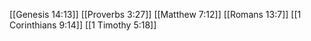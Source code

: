 [[Genesis 14:13]]
[[Proverbs 3:27]]
[[Matthew 7:12]]
[[Romans 13:7]]
[[1 Corinthians 9:14]]
[[1 Timothy 5:18]]
